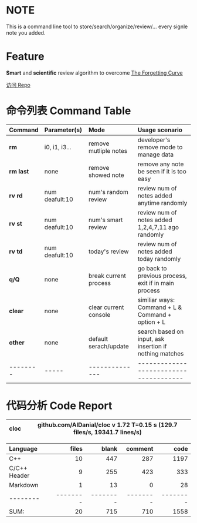 

# NOTE
This is a command line tool to store/search/organize/review/... every signle note you added.


# Feature
**Smart** and **scientific** review algorithm to overcome [The Forgetting Curve](https://en.wikipedia.org/wiki/Forgetting_curve)

[访问 Repo](https://github.com/JayeWang/dic)

# 命令列表 Command Table

Command | Parameter(s) | Mode | Usage scenario
:-------|:-------|:------- |:-------
**rm** |  i0, i1, i3...| remove mutliple notes | developer's remove mode to manage data 
**rm last** | none | remove showed note | remove any note be seen if it is too easy 
**rv rd** | num deafult:10  | num's random review |  review num of notes added anytime randomly 
**rv st** | num deafult:10 | num's smart review | review num of notes added 1,2,4,7,11 ago randomly 
**rv td** | num deafult:10 | today's review| review num of notes added today randomly 
**q/Q** | none | break current process | go back to previous process, exit if in main process
**clear** | none | clear current console | similiar ways: Command + L & Command + option + L
**other** | none | default serach/update | search based on input, ask insertion if nothing matches 
-------- | -----| --------------|--------------------------------------



# 代码分析 Code Report
cloc|github.com/AlDanial/cloc v 1.72  T=0.15 s (129.7 files/s, 19341.7 lines/s)
--- | ---

Language|files|blank|comment|code
:-------|-------:|-------:|-------:|-------:
C++|10|447|287|1197
C/C++ Header|9|255|423|333
Markdown|1|13|0|28
--------|--------|--------|--------|--------
SUM:|20|715|710|1558

